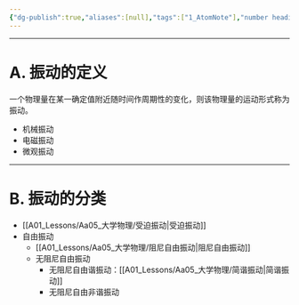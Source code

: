```yaml
---
{"dg-publish":true,"aliases":[null],"tags":["1_AtomNote"],"number headings":"auto, first-level 1, max 6, A.1.","Created-Date":"2023-03-30 10:17:33","Modified-Date":"2024-04-18 11:53:28","permalink":"/A01_Lessons/Aa05_大学物理/振动/","dgPassFrontmatter":true}
---
```



---
# A. 振动的定义

一个物理量在某一确定值附近随时间作周期性的变化，则该物理量的运动形式称为振动。

- 机械振动
- 电磁振动
- 微观振动

---
# B. 振动的分类


- [[A01_Lessons/Aa05_大学物理/受迫振动\|受迫振动]]
- 自由振动
	- [[A01_Lessons/Aa05_大学物理/阻尼自由振动\|阻尼自由振动]]
	- 无阻尼自由振动
		- 无阻尼自由谐振动：[[A01_Lessons/Aa05_大学物理/简谐振动\|简谐振动]]
		- 无阻尼自由非谐振动



